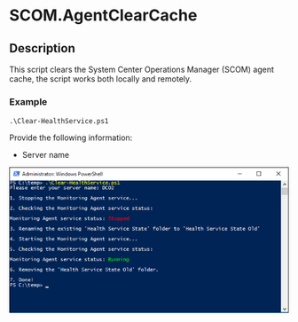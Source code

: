 # SCOM.AgentClearCache


## Description
This script clears the System Center Operations Manager (SCOM) agent cache, the script works both locally and remotely.

### Example
```
.\Clear-HealthService.ps1
```
Provide the following information:

- Server name

![alt text](https://github.com/LeonLaude/SCOM/blob/master/SCOM%20Clear%20Agent%20Cache/Media/Clear-HealthService_example.png)

